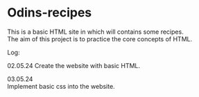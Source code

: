 # Odins-recipes
This is a basic HTML site in which will contains some recipes.  
The aim of this project is to practice the core concepts of HTML.

Log:

02.05.24
Create the website with basic HTML.

03.05.24  
Implement basic css into the website.